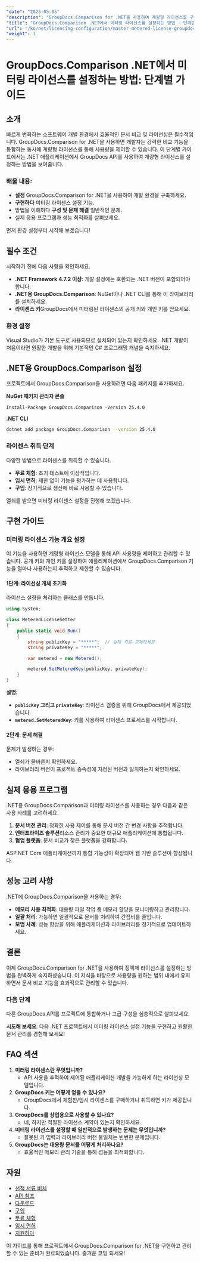 ```yaml
---
"date": "2025-05-05"
"description": "GroupDocs.Comparison for .NET을 사용하여 계량형 라이선스를 구현하고 관리하는 방법을 알아보세요. 이 가이드에서는 설정, 문제 해결 및 실제 적용 사례를 다룹니다."
"title": "GroupDocs.Comparison .NET에서 미터링 라이선스를 설정하는 방법 - 단계별 가이드"
"url": "/ko/net/licensing-configuration/master-metered-license-groupdocs-comparison-net/"
"weight": 1
---
```


# GroupDocs.Comparison .NET에서 미터링 라이선스를 설정하는 방법: 단계별 가이드

## 소개

빠르게 변화하는 소프트웨어 개발 환경에서 효율적인 문서 비교 및 라이선싱은 필수적입니다. GroupDocs.Comparison for .NET을 사용하면 개발자는 강력한 비교 기능을 통합하는 동시에 계량형 라이선스를 통해 사용량을 제어할 수 있습니다. 이 단계별 가이드에서는 .NET 애플리케이션에서 GroupDocs API를 사용하여 계량형 라이선스를 설정하는 방법을 보여줍니다.

### 배울 내용:
- **설정** GroupDocs.Comparison for .NET을 사용하여 개발 환경을 구축하세요.
- **구현하다** 미터링 라이센스 설정 기능.
- 방법을 이해하다 **구성 및 문제 해결** 일반적인 문제.
- 실제 응용 프로그램과 성능 최적화를 살펴보세요.

먼저 환경 설정부터 시작해 보겠습니다!

## 필수 조건

시작하기 전에 다음 사항을 확인하세요.

- **.NET Framework 4.7.2 이상**: 개발 설정에는 호환되는 .NET 버전이 포함되어야 합니다.
- **.NET용 GroupDocs.Comparison**: NuGet이나 .NET CLI를 통해 이 라이브러리를 설치하세요.
- **라이센스 키**GroupDocs에서 미터링된 라이센스의 공개 키와 개인 키를 얻으세요.

### 환경 설정

Visual Studio가 기본 도구로 사용되므로 설치되어 있는지 확인하세요. .NET 개발이 처음이라면 원활한 개발을 위해 기본적인 C# 프로그래밍 개념을 숙지하세요.

## .NET용 GroupDocs.Comparison 설정

프로젝트에서 GroupDocs.Comparison을 사용하려면 다음 패키지를 추가하세요.

**NuGet 패키지 관리자 콘솔**
```plaintext
Install-Package GroupDocs.Comparison -Version 25.4.0
```

**.NET CLI**
```bash
dotnet add package GroupDocs.Comparison --version 25.4.0
```

### 라이센스 취득 단계

다양한 방법으로 라이센스를 취득할 수 있습니다.
- **무료 체험**: 초기 테스트에 이상적입니다.
- **임시 면허**: 제한 없이 기능을 평가하는 데 사용합니다.
- **구입**: 장기적으로 생산에 바로 사용할 수 있습니다.

열쇠를 받으면 미터링 라이센스 설정을 진행해 보겠습니다.

## 구현 가이드

### 미터링 라이센스 기능 개요 설정

이 기능을 사용하면 계량형 라이선스 모델을 통해 API 사용량을 제어하고 관리할 수 있습니다. 공개 키와 개인 키를 설정하여 애플리케이션에서 GroupDocs.Comparison 기능을 얼마나 사용하는지 추적하고 제한할 수 있습니다.

#### 1단계: 라이선싱 개체 초기화

라이선스 설정을 처리하는 클래스를 만듭니다.

```csharp
using System;

class MeteredLicenseSetter
{
    public static void Run()
    {
        string publicKey = "*****";  // 실제 키로 교체하세요
        string privateKey = "*****";

        var metered = new Metered();

        metered.SetMeteredKey(publicKey, privateKey);
    }
}
```

**설명**: 
- **`publicKey` 그리고 `privateKey`**: 라이선스 검증을 위해 GroupDocs에서 제공되었습니다.
- **`metered.SetMeteredKey`**: 키를 사용하여 라이센스 프로세스를 시작합니다.

#### 2단계: 문제 해결

문제가 발생하는 경우:
- 열쇠가 올바른지 확인하세요.
- 라이브러리 버전이 프로젝트 종속성에 지정된 버전과 일치하는지 확인하세요.

## 실제 응용 프로그램

.NET용 GroupDocs.Comparison과 미터링 라이선스를 사용하는 경우 다음과 같은 사용 사례를 고려하세요.

1. **문서 버전 관리**: 정확한 사용 제어를 통해 문서 버전 간 변경 사항을 추적합니다.
2. **엔터프라이즈 솔루션**리소스 관리가 중요한 대규모 애플리케이션에 통합됩니다.
3. **협업 플랫폼**: 문서 비교가 잦은 플랫폼을 강화합니다.

ASP.NET Core 애플리케이션까지 통합 가능성이 확장되어 웹 기반 솔루션이 향상됩니다.

## 성능 고려 사항

.NET에 GroupDocs.Comparison을 사용하는 경우:

- **메모리 사용 최적화**: 대용량 파일 작업 중 메모리 할당을 모니터링하고 관리합니다.
- **일괄 처리**: 가능하면 일괄적으로 문서를 처리하여 간접비를 줄입니다.
- **모범 사례**: 성능 향상을 위해 애플리케이션과 라이브러리를 정기적으로 업데이트하세요.

## 결론

이제 GroupDocs.Comparison for .NET을 사용하여 정액제 라이선스를 설정하는 방법을 완벽하게 숙지하셨습니다. 이 지식을 바탕으로 사용량을 원하는 범위 내에서 유지하면서 문서 비교 기능을 효과적으로 관리할 수 있습니다.

### 다음 단계

다른 GroupDocs API를 프로젝트에 통합하거나 고급 구성을 심층적으로 살펴보세요.

**시도해 보세요**: 다음 .NET 프로젝트에서 미터링 라이선스 설정 기능을 구현하고 원활한 문서 관리를 경험해 보세요!

## FAQ 섹션

1. **미터링 라이센스란 무엇입니까?**
   - API 사용을 추적하여 제어된 애플리케이션 개발을 가능하게 하는 라이선싱 모델입니다.
2. **GroupDocs 키는 어떻게 얻을 수 있나요?**
   - GroupDocs에서 체험판/임시 라이센스를 구매하거나 취득하면 키가 제공됩니다.
3. **GroupDocs를 상업용으로 사용할 수 있나요?**
   - 네, 하지만 적절한 라이선스 계약이 있는지 확인하세요.
4. **미터링 라이선스를 설정할 때 일반적으로 발생하는 문제는 무엇입니까?**
   - 잘못된 키 입력과 라이브러리 버전 불일치는 빈번한 문제입니다.
5. **GroupDocs는 대용량 문서를 어떻게 처리하나요?**
   - 효율적인 메모리 관리 기술을 통해 성능을 최적화합니다.

## 자원

- [선적 서류 비치](https://docs.groupdocs.com/comparison/net/)
- [API 참조](https://reference.groupdocs.com/comparison/net/)
- [다운로드](https://releases.groupdocs.com/comparison/net/)
- [구입](https://purchase.groupdocs.com/buy)
- [무료 체험](https://releases.groupdocs.com/comparison/net/)
- [임시 면허](https://purchase.groupdocs.com/temporary-license/)
- [지원하다](https://forum.groupdocs.com/c/comparison/)

이 가이드를 통해 프로젝트에서 GroupDocs.Comparison for .NET을 구현하고 관리할 수 있는 준비가 완료되었습니다. 즐거운 코딩 되세요!